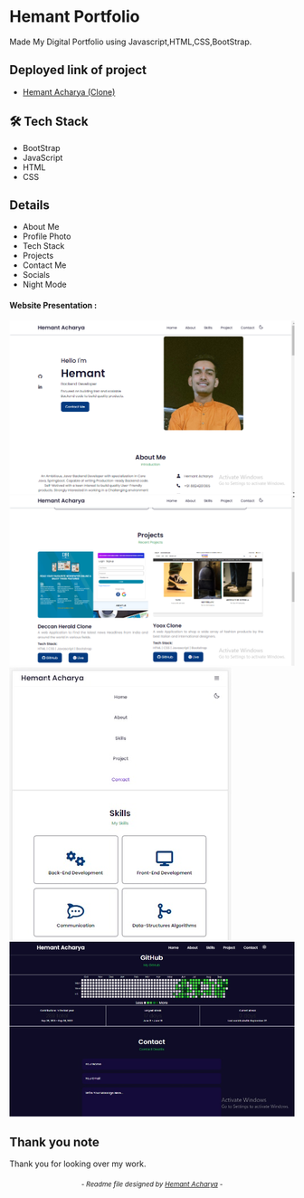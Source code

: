 # Hemant Portfolio
  Made My Digital Portfolio using Javascript,HTML,CSS,BootStrap.

## Deployed link of project
- <a href="https://hemantacharya1.github.io/">Hemant Acharya (Clone)</a>

## 🛠 Tech Stack

- BootStrap
- JavaScript
- HTML
- CSS

## Details

- About Me
- Profile Photo
- Tech Stack
- Projects
- Contact Me
- Socials 
- Night Mode


#### Website Presentation :
![Hemant Acharya](./assets/readme/01.png)
![Hemant Acharya](./assets/readme/02.png)
![Hemant Acharya](./assets/readme/03.jpg)
![Hemant Acharya](./assets/readme/04.jpg)


## Thank you note
Thank you for looking over my work.

_<p align="center"><sub>- Readme file designed by <a href="https://github.com/hemantacharya1">Hemant Acharya</a> -</sub></p>_
